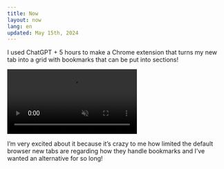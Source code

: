 ```yaml
---
title: Now
layout: now
lang: en
updated: May 15th, 2024
---
```


I used ChatGPT + 5 hours to make a Chrome extension that turns my new tab into a grid with bookmarks that can be put into sections! 

<video autoplay loop muted src="/uploads/bookmarks-2024-05-15.mp4" class="w-100 br3"></video>

I’m very excited about it because it’s crazy to me how limited the default browser new tabs are regarding how they handle bookmarks and I’ve wanted an alternative for so long!